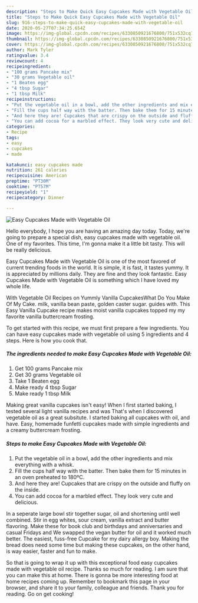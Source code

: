 ```yaml
---
description: "Steps to Make Quick Easy Cupcakes Made with Vegetable Oil"
title: "Steps to Make Quick Easy Cupcakes Made with Vegetable Oil"
slug: 916-steps-to-make-quick-easy-cupcakes-made-with-vegetable-oil
date: 2020-05-27T07:34:25.654Z
image: https://img-global.cpcdn.com/recipes/6330850921676800/751x532cq70/easy-cupcakes-made-with-vegetable-oil-recipe-main-photo.jpg
thumbnail: https://img-global.cpcdn.com/recipes/6330850921676800/751x532cq70/easy-cupcakes-made-with-vegetable-oil-recipe-main-photo.jpg
cover: https://img-global.cpcdn.com/recipes/6330850921676800/751x532cq70/easy-cupcakes-made-with-vegetable-oil-recipe-main-photo.jpg
author: Mark Tyler
ratingvalue: 3.4
reviewcount: 4
recipeingredient:
- "100 grams Pancake mix"
- "30 grams Vegetable oil"
- "1 Beaten egg"
- "4 tbsp Sugar"
- "1 tbsp Milk"
recipeinstructions:
- "Put the vegetable oil in a bowl, add the other ingredients and mix everything with a whisk."
- "Fill the cups half way with the batter. Then bake them for 15 minutes in an oven preheated to 180ºC."
- "And here they are! Cupcakes that are crispy on the outside and fluffy on the inside."
- "You can add cocoa for a marbled effect. They look very cute and delicious."
categories:
- Recipe
tags:
- easy
- cupcakes
- made

katakunci: easy cupcakes made 
nutrition: 261 calories
recipecuisine: American
preptime: "PT30M"
cooktime: "PT57M"
recipeyield: "1"
recipecategory: Dinner

---
```



![Easy Cupcakes Made with Vegetable Oil](https://img-global.cpcdn.com/recipes/6330850921676800/751x532cq70/easy-cupcakes-made-with-vegetable-oil-recipe-main-photo.jpg)

Hello everybody, I hope you are having an amazing day today. Today, we're going to prepare a special dish, easy cupcakes made with vegetable oil. One of my favorites. This time, I'm gonna make it a little bit tasty. This will be really delicious.

Easy Cupcakes Made with Vegetable Oil is one of the most favored of current trending foods in the world. It is simple, it is fast, it tastes yummy. It is appreciated by millions daily. They are fine and they look fantastic. Easy Cupcakes Made with Vegetable Oil is something which I have loved my whole life.

With Vegetable Oil Recipes on Yummly Vanilla CupcakesWhat Do You Make Of My Cake. milk, vanilla bean paste, golden caster sugar. guides with. This Easy Vanilla Cupcake recipe makes moist vanilla cupcakes topped my my favorite vanilla buttercream frosting.


To get started with this recipe, we must first prepare a few ingredients. You can have easy cupcakes made with vegetable oil using 5 ingredients and 4 steps. Here is how you cook that.

<!--inarticleads1-->

##### The ingredients needed to make Easy Cupcakes Made with Vegetable Oil:

1. Get 100 grams Pancake mix
1. Get 30 grams Vegetable oil
1. Take 1 Beaten egg
1. Make ready 4 tbsp Sugar
1. Make ready 1 tbsp Milk


Making great vanilla cupcakes isn&#39;t easy! When I first started baking, I tested several light vanilla recipes and was That&#39;s when I discovered vegetable oil as a great subsitute. I started baking all cupcakes with oil, and have. Easy, homemade funfetti cupcakes made with simple ingredients and a creamy buttercream frosting. 

<!--inarticleads2-->

##### Steps to make Easy Cupcakes Made with Vegetable Oil:

1. Put the vegetable oil in a bowl, add the other ingredients and mix everything with a whisk.
1. Fill the cups half way with the batter. Then bake them for 15 minutes in an oven preheated to 180ºC.
1. And here they are! Cupcakes that are crispy on the outside and fluffy on the inside.
1. You can add cocoa for a marbled effect. They look very cute and delicious.


In a seperate large bowl stir together sugar, oil and shortening until well combined. Stir in egg whites, sour cream, vanilla extract and butter flavoring. Make these for book club and birthdays and anniversaries and casual Fridays and We swapped the vegan butter for oil and it worked much better. The easiest, fuss-free Cupcake for my dairy allergy boy. Making the bread does need some time but making these cupcakes, on the other hand, is way easier, faster and fun to make. 

So that is going to wrap it up with this exceptional food easy cupcakes made with vegetable oil recipe. Thanks so much for reading. I am sure that you can make this at home. There is gonna be more interesting food at home recipes coming up. Remember to bookmark this page in your browser, and share it to your family, colleague and friends. Thank you for reading. Go on get cooking!
